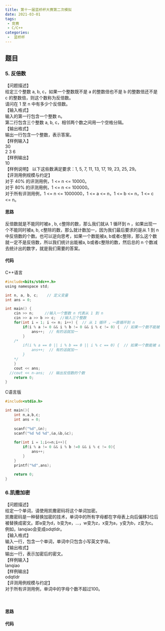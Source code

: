 ```yaml
---
title: 第十一届蓝桥杯大赛第二次模拟
date: 2021-03-01
tags:
 - 竞赛
 - C/C++
categories:
 -  蓝桥杯
---
```



## 题目

### 5. 反倍数  
【问题描述】  
给定三个整数 a, b, c，如果一个整数既不是 a 的整数倍也不是 b 的整数倍还不是 c 的整数倍，则这个数称为反倍数。  
请问在 1 至 n 中有多少个反倍数。  
【输入格式】  
输入的第一行包含一个整数 n。  
第二行包含三个整数 a, b, c，相邻两个数之间用一个空格分隔。  
【输出格式】  
输出一行包含一个整数，表示答案。  
【样例输入】  
30  
2 3 6   
【样例输出】  
10  
【样例说明】
以下这些数满足要求：1, 5, 7, 11, 13, 17, 19, 23, 25, 29。  
【评测用例规模与约定】  
对于 40% 的评测用例，1 <= n <= 10000。  
对于 80% 的评测用例，1 <= n <= 100000。  
对于所有评测用例，1 <= n <= 1000000，1 <= a <= n，1 <= b <= n，1 <= c <= n。  

#### 思路
反倍数就是不能同时被a , b, c整除的数，那么我们就从 1 循环到 n ，如果出现一个不能同时被a, b, c整除的数，那么就计数加一，因为我们最后要求的是从 1 到 n 中反倍数的个数。也可以逆向思考，如果一个数能被a, b或者c整除，那么这个数就一定不是反倍数，所以我们统计出能被a, b或者c整除的数，然后总的 n 个数减去统计出的数字，就是我们需要的答案。

#### 代码
C++语言
```c
#include<bits/stdc++.h>
using namespace std;

int n, a, b, c;    // 定义变量 
int ans = 0;     

int main() {
	cin >> n;     //输入一个整数 n 代表从 1 到 n 
	cin >> a >> b >> c;  //输入三个整数 
	for(int i = 1; i <= n; i++) {  // 从 1 循环 ，一直循环到 n  
		if(i % a != 0 && i % b != 0 && i % c != 0) {  // 如果一个数不能被 a 或者 b 或者 c 整除的话，那么就是反倍数   % 取余数 根据余数是否为 0 来判断是否能整除 
			ans++;  // 有的话就加一 
		}
	/*
		if(i % a == 0 || i % b == 0 || i % c == 0) {  // 如果一个数能被 a 或者 b 或者 c 整除的话,那么就不是反倍数   % 取余数 根据余数是否为 0 来判断是否能整除 
			ans++;  // 有的话就加一 
		}
	*/
	}
	cout << ans;
  //cout << n-ans;  // 输出反倍数的个数 
	return 0;
}
```
C语言版
```c
#include<stdio.h>

int main(){
	int n,a,b,c;
	int ans = 0;
	
	scanf("%d",&n);
	scanf("%d %d %d",&a,&b,&c);
	
	for(int i = 1;i<=n;i++){
		if(i % a != 0 && i % b !=0 && i % c != 0){
			ans++;
		}
	} 
	printf("%d",ans);
	
	return 0;
} 
```


### 6.凯撒加密  
<p>【问题描述】<br>给定一个单词，请使用凯撒密码将这个单词加密。<br>凯撒密码是一种替换加密的技术，单词中的所有字母都在字母表上向后偏移3位后被替换成密文。即a变为d，b变为e，...，w变为z，x变为a，y变为b，z变为c。<br>例如，lanqiao会变成odqtldr。<br>【输入格式】<br>输入一行，包含一个单词，单词中只包含小写英文字母。<br>【输出格式】<br>输出一行，表示加密后的密文。<br>【样例输入】<br>lanqiao<br>【样例输出】<br>odqtldr<br>【评测用例规模与约定】<br>对于所有评测用例，单词中的字母个数不超过100。<br><br><br></p>

#### 思路

#### 代码
